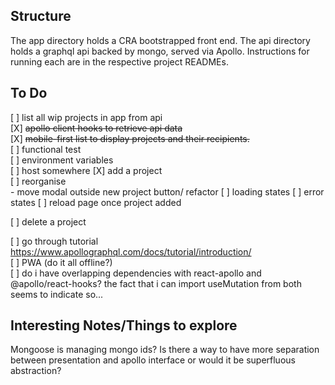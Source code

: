 ## Structure

The app directory holds a CRA bootstrapped front end. The api directory holds a graphql api backed by mongo, served via Apollo. Instructions for running each are in the respective project READMEs.

## To Do
[ ] list all wip projects in app from api  
    [X] ~~apollo client hooks to retrieve api data~~  
    [X] ~~mobile-first list to display projects and their recipients.~~  
    [ ] functional test  
    [ ] environment variables  
    [ ] host somewhere
[X] add a project  
    [ ] reorganise  
        - move modal outside new project button/ refactor
    [ ] loading states
    [ ] error states
[ ] reload page once project added  

[ ] delete a project 

[ ] go through tutorial https://www.apollographql.com/docs/tutorial/introduction/   
[ ] PWA (do it all offline?)  
[ ] do i have overlapping dependencies with react-apollo and @apollo/react-hooks? the fact that i can import useMutation from both seems to indicate so...

## Interesting Notes/Things to explore
Mongoose is managing mongo ids?
Is there a way to have more separation between presentation and apollo interface or would it be superfluous abstraction?